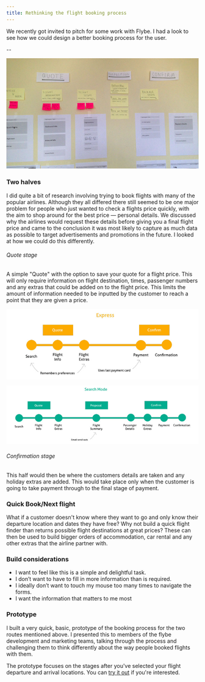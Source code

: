 ```yaml
---
title: Rethinking the flight booking process
---
```

We recently got invited to pitch for some work with Flybe. I had a look to see how we could design a better booking process for the user.

--

![Flybe notes](/assets/img/blog/flybe-notes.jpg)

### Two halves
I did quite a bit of research involving trying to book flights with many of the popular airlines. Although they all differed there still seemed to be one major problem for people who just wanted to check a flights price quickly, with the aim to shop around for the best price — personal details. We discussed why the airlines would request these details before giving you a final flight price and came to the conclusion it was most likely to capture as much data as possible to target advertisements and promotions in the future. I looked at how we could do this differently.

###### Quote stage
A simple "Quote" with the option to save your quote for a flight price. This will only require information on flight destination, times, passenger numbers and any extras that could be added on to the flight price. This limits the amount of information needed to be inputted by the customer to reach a point that they are given a price.

![Express Mode](/assets/img/blog/flybe-express-mode.jpg)

![Search Mode](/assets/img/blog/flybe-search-mode.jpg)

###### Confirmation stage
This half would then be where the customers details are taken and any holiday extras are added. This would take place only when the customer is going to take payment through to the final stage of payment.

### Quick Book/Next flight
What if a customer doesn't know where they want to go and only know their departure location and dates they have free? Why not build a quick flight finder than returns possible flight destinations at great prices? These can then be used to build bigger orders of accommodation, car rental and any other extras that the airline partner with.

### Build considerations
- I want to feel like this is a simple and delightful task.
- I don’t want to have to fill in more information than is required.
- I ideally don’t want to touch my mouse too many times to navigate the forms.
- I want the information that matters to me most

### Prototype

I built a very quick, basic, prototype of the booking process for the two routes mentioned above. I presented this to members of the flybe development and marketing teams, talking through the process and challenging them to think differently about the way people booked flights with them.

The prototype focuses on the stages after you've selected your flight departure and arrival locations. You can [try it out](http://flybe.lukepearce.co.uk) if you're interested.
